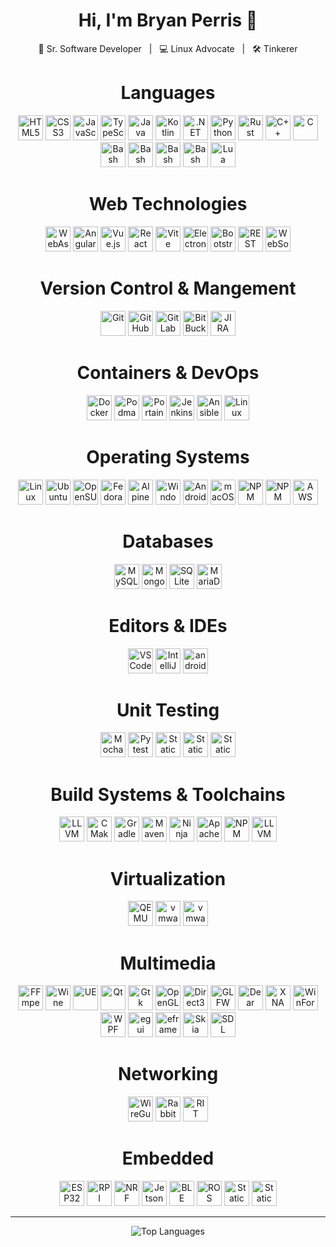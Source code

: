 <!-- README.md for Bryan Perris -->

<h1 align="center">Hi, I'm Bryan Perris 👋</h1>
<p align="center">
  🚀 Sr. Software Developer &nbsp;&nbsp;|&nbsp;&nbsp; 💻 Linux Advocate &nbsp;&nbsp;|&nbsp;&nbsp; 🛠️ Tinkerer
</p>



<h1 align="center">Languages</h1>
<p align="center">
  <img src="https://cdn.simpleicons.org/html5/E34F26" alt="HTML5" height="40"/>
  <img src="https://cdn.simpleicons.org/css3/1572B6" alt="CSS3" height="40"/>
  <img src="https://cdn.simpleicons.org/javascript/F7DF1E" alt="JavaScript" height="40"/>
  <img src="https://cdn.simpleicons.org/typescript/3178C6" alt="TypeScript" height="40"/>
  <img src="https://raw.githubusercontent.com/marwin1991/profile-technology-icons/refs/heads/main/icons/java.png" alt="Java" height="40"/>
  <img src="https://cdn.simpleicons.org/kotlin/7F52FF" alt="Kotlin" height="40"/>
  <img src="https://cdn.simpleicons.org/dotnet/512BD4" alt=".NET" height="40"/>
  <img src="https://cdn.simpleicons.org/python/3776AB" alt="Python" height="40"/>
  <img src="https://cdn.simpleicons.org/rust/DEA584" alt="Rust" height="40"/>
  <img src="https://cdn.simpleicons.org/cplusplus/00599C" alt="C++" height="40"/>
  <img src="https://cdn.simpleicons.org/c/A8B9CC" alt="C" height="40"/>
  <img src="https://cdn.simpleicons.org/gnubash/4EAA25" alt="Bash" height="40"/>
  <img src="https://cdn.simpleicons.org/ruby/CC342D" alt="Bash" height="40"/>
  <img src="https://cdn.simpleicons.org/php/777BB4" alt="Bash" height="40"/>
  <img src="https://cdn.simpleicons.org/nodedotjs/5FA04E" alt="Bash" height="40"/>
  <img src="https://raw.githubusercontent.com/marwin1991/profile-technology-icons/refs/heads/main/icons/lua.png" alt="Lua" height="40"/>
</p>

<h1 align="center">Web Technologies</h1>
<p align="center">
  <img src="https://raw.githubusercontent.com/marwin1991/profile-technology-icons/refs/heads/main/icons/webassembly.png" alt="WebAssembly" height="40"/>
  <img src="https://raw.githubusercontent.com/marwin1991/profile-technology-icons/refs/heads/main/icons/angular.png" alt="Angular" height="40"/>
  <img src="https://raw.githubusercontent.com/marwin1991/profile-technology-icons/refs/heads/main/icons/vue_js.png" alt="Vue.js" height="40"/>
  <img src="https://raw.githubusercontent.com/marwin1991/profile-technology-icons/refs/heads/main/icons/react.png" alt="React" height="40"/>
  <img src="https://raw.githubusercontent.com/marwin1991/profile-technology-icons/refs/heads/main/icons/vite.png" alt="Vite" height="40"/>
  <img src="https://raw.githubusercontent.com/marwin1991/profile-technology-icons/refs/heads/main/icons/electron.png" alt="Electron" height="40"/>
  <img src="https://raw.githubusercontent.com/marwin1991/profile-technology-icons/refs/heads/main/icons/bootstrap.png" alt="Bootstrap" height="40"/>
  <img src="https://raw.githubusercontent.com/marwin1991/profile-technology-icons/refs/heads/main/icons/rest.png" alt="REST API" height="40"/>
  <img src="https://raw.githubusercontent.com/marwin1991/profile-technology-icons/refs/heads/main/icons/websocket.png" alt="WebSocket" height="40"/>
</p>

<h1 align="center">Version Control & Mangement</h1>
<p align="center">
  <img src="https://cdn.simpleicons.org/git/F05032" alt="Git" height="40"/>
  <img src="https://cdn.simpleicons.org/github/181717" alt="GitHub" height="40"/>
  <img src="https://cdn.simpleicons.org/gitlab/FCA121" alt="GitLab" height="40"/>
  <img src="https://cdn.simpleicons.org/bitbucket/0052CC" alt="BitBucket" height="40"/>
  <img src="https://cdn.simpleicons.org/jira/0052CC" alt="JIRA" height="40"/>
</p>

<h1 align="center">Containers & DevOps</h1>
<p align="center">
  <img src="https://cdn.simpleicons.org/docker/2496ED" alt="Docker" height="40"/>
  <img src="https://cdn.simpleicons.org/podman/892CA0" alt="Podman" height="40"/>
  <img src="https://cdn.simpleicons.org/portainer/13BEF9" alt="Portainer" height="40"/>
  <img src="https://raw.githubusercontent.com/marwin1991/profile-technology-icons/refs/heads/main/icons/jenkins.png" alt="Jenkins" height="40"/>
  <img src="https://raw.githubusercontent.com/marwin1991/profile-technology-icons/refs/heads/main/icons/ansible.png" alt="Ansible" height="40"/>
  <img src="https://cdn.simpleicons.org/vagrant/1868F2" alt="Linux" height="40"/>
</p>

<h1 align="center">Operating Systems</h1>
<p align="center">
  <img src="https://cdn.simpleicons.org/linux/FCC624" alt="Linux" height="40"/>
  <img src="https://cdn.simpleicons.org/ubuntu/E95420" alt="Ubuntu" height="40"/>
  <img src="https://cdn.simpleicons.org/opensuse/73BA25" alt="OpenSUSE" height="40"/>
  <img src="https://cdn.simpleicons.org/fedora/294172" alt="Fedora" height="40"/>
  <img src="https://cdn.simpleicons.org/alpinelinux/0D597F" alt="Alpine Linux" height="40"/>
  <img src="https://raw.githubusercontent.com/marwin1991/profile-technology-icons/refs/heads/main/icons/windows.png" alt="Windows" height="40"/>
  <img src="https://cdn.simpleicons.org/android/3DDC84" alt="Android" height="40"/>
  <img src="https://cdn.simpleicons.org/apple/000000" alt="macOS" height="40"/>
  <img src="https://cdn.simpleicons.org/distrobox/4F433C" alt="NPM" height="40"/>
  <img src="https://cdn.simpleicons.org/rockylinux/10B981" alt="NPM" height="40"/>
  <img src="https://raw.githubusercontent.com/marwin1991/profile-technology-icons/refs/heads/main/icons/aws.png" alt="AWS" height="40"/>
</p>

<h1 align="center">Databases</h1>
<p align="center">
  <img src="https://raw.githubusercontent.com/marwin1991/profile-technology-icons/refs/heads/main/icons/mysql.png" alt="MySQL" height="40"/>
  <img src="https://raw.githubusercontent.com/marwin1991/profile-technology-icons/refs/heads/main/icons/mongodb.png" alt="MongoDB" height="40"/>
  <img src="https://raw.githubusercontent.com/marwin1991/profile-technology-icons/refs/heads/main/icons/sqlite.png" alt="SQLite" height="40"/>
  <img src="https://raw.githubusercontent.com/marwin1991/profile-technology-icons/refs/heads/main/icons/mariadb.png" alt="MariaDB" height="40"/>
</p>

<h1 align="center">Editors & IDEs</h1>
<p align="center">
  <img src="https://raw.githubusercontent.com/marwin1991/profile-technology-icons/refs/heads/main/icons/visual_studio_code.png" alt="VS Code" height="40"/>
  <img src="https://raw.githubusercontent.com/marwin1991/profile-technology-icons/refs/heads/main/icons/intellij.png" alt="IntelliJ IDEA" height="40"/>
  <img src="https://cdn.simpleicons.org/androidstudio/3DDC84" alt="androidstudio" height="40"/>
</p>

<h1 align="center">Unit Testing</h1>
<p align="center">
  <img src="https://raw.githubusercontent.com/marwin1991/profile-technology-icons/refs/heads/main/icons/mocha.png" alt="Mocha" height="40"/>
  <img src="https://cdn.simpleicons.org/pytest/0A9EDC" alt="Pytest" height="40"/>
  <img alt="Static Badge" src="https://img.shields.io/badge/xUnit-gray" height="40">
  <img alt="Static Badge" src="https://img.shields.io/badge/GTest-gray" height="40">
  <img alt="Static Badge" src="https://img.shields.io/badge/Cargo_Test-gray" height="40">
</p>

<h1 align="center">Build Systems & Toolchains</h1>
<p align="center">
  <img src="https://cdn.simpleicons.org/gnu/A42E2B" alt="LLVM" height="40"/>
  <img src="https://cdn.simpleicons.org/cmake/064F8C" alt="CMake" height="40"/>
  <img src="https://cdn.simpleicons.org/gradle/02303A" alt="Gradle" height="40"/>
  <img src="https://raw.githubusercontent.com/marwin1991/profile-technology-icons/refs/heads/main/icons/maven.png" alt="Maven" height="40"/>
  <img src="https://img.shields.io/badge/Ninja-grey?logoColor=white" alt="Ninja" height="40"/>
  <img src="https://cdn.simpleicons.org/apacheant/A9150B" alt="Apache Ant" height="40"/>
  <img src="https://cdn.simpleicons.org/npm/CB3837" alt="NPM" height="40"/>
  <img src="https://cdn.simpleicons.org/llvm/262D71" alt="LLVM" height="40"/>
</p>

<h1 align="center">Virtualization</h1>
<p align="center">
  <img src="https://cdn.simpleicons.org/qemu/FF6600" alt="QEMU" height="40"/>
  <img src="https://cdn.simpleicons.org/vmware/607078" alt="vmware" height="40"/>
  <img src="https://cdn.simpleicons.org/virtualbox/2F61B4" alt="vmware" height="40"/>
</p>

<h1 align="center">Multimedia</h1>
<p align="center">
  <img src="https://cdn.simpleicons.org/ffmpeg/007808" alt="FFmpeg" height="40"/>
  <img src="https://cdn.simpleicons.org/wine/800000" alt="Wine" height="40"/>
  <img src="https://raw.githubusercontent.com/marwin1991/profile-technology-icons/refs/heads/main/icons/unreal_engine.png" alt="UE" height="40"/>
  <img src="https://cdn.simpleicons.org/qt/41CD52" alt="Qt" height="40"/>
  <img src="https://img.shields.io/badge/Gtk-grey?logo=gnome&logoColor=white" alt="Gtk" height="40"/>
  <img src="https://img.shields.io/badge/OpenGL-grey?logo=opengl&logoColor=white" alt="OpenGL" height="40"/>
  <img src="https://img.shields.io/badge/Direct3D-grey?logo=directx&logoColor=white" alt="Direct3D" height="40"/>
  <img src="https://img.shields.io/badge/GLFW-grey?logo=code&logoColor=white" alt="GLFW" height="40"/>
  <img src="https://img.shields.io/badge/Dear_ImGui-grey?logo=raycast&logoColor=white" alt="Dear ImGui" height="40"/>
  <img src="https://img.shields.io/badge/XNA-grey?logo=microsoft&logoColor=white" alt="XNA" height="40"/>
  <img src="https://img.shields.io/badge/WinForms-grey?logo=windows&logoColor=white" alt="WinForms" height="40"/>
  <img src="https://img.shields.io/badge/WPF-grey?logo=windows&logoColor=white" alt="WPF" height="40"/>
  <img src="https://img.shields.io/badge/egui-grey?logo=rust&logoColor=white" alt="egui" height="40"/>
  <img src="https://img.shields.io/badge/eframe-grey?logo=rust&logoColor=white" alt="eframe" height="40"/>
  <img src="https://img.shields.io/badge/Skia-grey?logo=skia&logoColor=white" alt="Skia" height="40"/>
  <img src="https://img.shields.io/badge/SDL-darkblue" alt="SDL" height="40"/>
</p>

<h1 align="center">Networking</h1>
<p align="center">
  <img src="https://cdn.simpleicons.org/wireguard/88171A" alt="WireGuard" height="40"/>
  <img src="https://cdn.simpleicons.org/rabbitmq/FF6600" alt="RabbitMQ" height="40"/>
  <img alt="RIT DDS" src="https://img.shields.io/badge/RTI_DDS-blue" height="40">
</p>

<h1 align="center">Embedded</h1>
<p align="center">
  <img src="https://cdn.simpleicons.org/espressif/E7352C" alt="ESP32" height="40"/>
  <img src="https://cdn.simpleicons.org/raspberrypi/A22846" alt="RPI" height="40"/>
  <img src="https://cdn.simpleicons.org/nordicsemiconductor/00A9CE" alt="NRF" height="40"/>
  <img src="https://cdn.simpleicons.org/nvidia/76B900" alt="Jetson" height="40"/>
  <img src="https://cdn.simpleicons.org/bluetooth/0082FC" alt="BLE" height="40"/>
  <img src="https://cdn.simpleicons.org/ros/22314E" alt="ROS" height="40"/>
  <img alt="Static Badge" src="https://img.shields.io/badge/Zephyr-purple" height="40">
  <img alt="Static Badge" src="https://img.shields.io/badge/I²C-gray" height="40">
</p>

---
<!--
<p align="center">
  <img src="https://github-readme-stats.vercel.app/api?username=bryanperris&show_icons=true&theme=tokyonight" alt="GitHub Stats"/>
</p>

<p align="center">
  <img src="https://github-readme-streak-stats.herokuapp.com/?user=bryanperris&theme=tokyonight" alt="GitHub Streak"/>
</p>-->

<p align="center">
  <img src="https://github-readme-stats.vercel.app/api/top-langs/?username=bryanperris&layout=compact&theme=tokyonight" alt="Top Languages"/>
</p>

